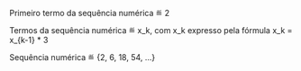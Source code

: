 Primeiro termo da sequência numérica ≝ 2

Termos da sequência numérica ≝ x_k, com x_k expresso pela fórmula x_k = x_{k-1} * 3

Sequência numérica ≝ {2, 6, 18, 54, ...}
